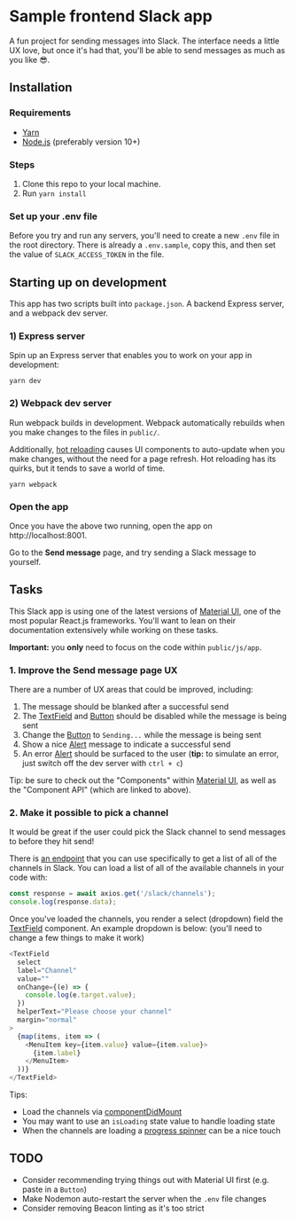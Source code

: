 # Sample frontend Slack app

A fun project for sending messages into Slack. The interface needs a little UX love, but once it's had that, you'll be able to send messages as much as you like 😎.

## Installation

### Requirements

* [Yarn](https://yarnpkg.com/)
* [Node.js](https://nodejs.org/en/) (preferably version 10+)

### Steps

1. Clone this repo to your local machine.
2. Run `yarn install`

### Set up your .env file

Before you try and run any servers, you'll need to create a new `.env` file in the root directory. There is already a `.env.sample`, copy this, and then set the value of `SLACK_ACCESS_TOKEN` in the file.


## Starting up on development

This app has two scripts built into `package.json`. A backend Express server, and a webpack dev server.

### 1) Express server

Spin up an Express server that enables you to work on your app in development:

```
yarn dev
```

### 2) Webpack dev server

Run webpack builds in development. Webpack automatically rebuilds when you make changes to the files in `public/`.

Additionally, [hot reloading](https://github.com/gaearon/react-hot-loader) causes UI components to auto-update when you make changes, without the need for a page refresh. Hot reloading has its quirks, but it tends to save a world of time.

```
yarn webpack
```

### Open the app

Once you have the above two running, open the app on http://localhost:8001.

Go to the __Send message__ page, and try sending a Slack message to yourself.

## Tasks

This Slack app is using one of the latest versions of [Material UI](https://material-ui.com/), one of the most popular React.js frameworks. You'll want to lean on their documentation extensively while working on these tasks.

__Important:__ you __only__ need to focus on the code within `public/js/app`.

### 1. Improve the Send message page UX

There are a number of UX areas that could be improved, including:

1. The message should be blanked after a successful send
2. The [TextField](https://material-ui.com/api/text-field/#textfield-api) and [Button](https://material-ui.com/api/button/) should be disabled while the message is being sent
3. Change the [Button](https://material-ui.com/api/button/) to `Sending...` while the message is being sent
4. Show a nice [Alert](https://material-ui.com/api/alert/) message to indicate a successful send
5. An error [Alert](https://material-ui.com/api/alert/) should be surfaced to the user (__tip:__ to simulate an error, just switch off the dev server with `ctrl + c`)

Tip: be sure to check out the "Components" within [Material UI](https://material-ui.com/), as well as the "Component API" (which are linked to above).

### 2. Make it possible to pick a channel

It would be great if the user could pick the Slack channel to send messages to before they hit send!

There is [an endpoint](http://localhost:8001/slack/channels) that you can use specifically to get a list of all of the channels in Slack. You can load a list of all of the available channels in your code with:

```js
const response = await axios.get('/slack/channels');
console.log(response.data);
```

Once you've loaded the channels, you render a select (dropdown) field the [TextField](https://material-ui.com/components/text-fields/) component. An example dropdown is below: (you'll need to change a few things to make it work)

```js
<TextField
  select
  label="Channel"
  value=""
  onChange={(e) => {
    console.log(e.target.value);
  })
  helperText="Please choose your channel"
  margin="normal"
>
  {map(items, item => (
    <MenuItem key={item.value} value={item.value}>
      {item.label}
    </MenuItem>
  ))}
</TextField>
```

Tips:

* Load the channels via [componentDidMount](https://reactjs.org/docs/react-component.html#componentdidmount)
* You may want to use an `isLoading` state value to handle loading state
* When the channels are loading a [progress spinner](https://material-ui.com/components/progress/) can be a nice touch

## TODO

* Consider recommending trying things out with Material UI first (e.g. paste in a `Button`)
* Make Nodemon auto-restart the server when the `.env` file changes
* Consider removing Beacon linting as it's too strict
